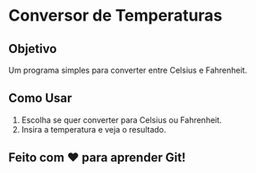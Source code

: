# Conversor de Temperaturas

## Objetivo
Um programa simples para converter entre Celsius e Fahrenheit.

## Como Usar
1. Escolha se quer converter para Celsius ou Fahrenheit.
2. Insira a temperatura e veja o resultado.

## Feito com ❤️ para aprender Git!
